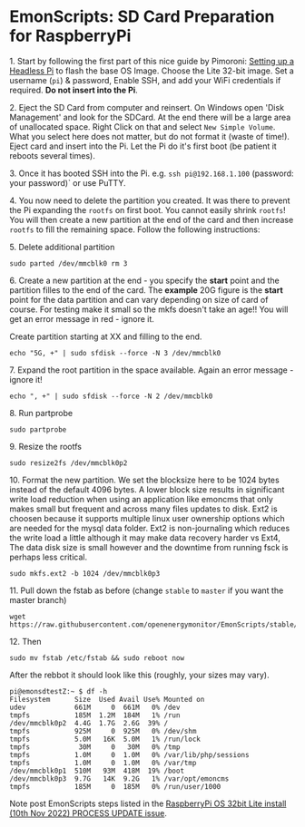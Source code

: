 # EmonScripts: SD Card Preparation for RaspberryPi

1\. Start by following the first part of this nice guide by Pimoroni: [Setting up a Headless Pi](https://learn.pimoroni.com/article/setting-up-a-headless-pi) to flash the base OS Image. Choose the Lite 32-bit image. Set a username (`pi`) & password, Enable SSH, and add your WiFi credentials if required. **Do not insert into the Pi**.

2\. Eject the SD Card from computer and reinsert. On Windows open 'Disk Management' and look for the SDCard. At the end there will be a large area of unallocated space. Right Click on that and select `New Simple Volume`. What you select here does not matter, but do not format it (waste of time!). Eject card and insert into the Pi. Let the Pi do it's first boot (be patient it reboots several times).

3\. Once it has booted SSH into the Pi. e.g. `ssh pi@192.168.1.100` (password: your password)` or use PuTTY.

4\. You now need to delete the partition you created. It was there to prevent the Pi expanding the `rootfs` on first boot. You cannot easily shrink `rootfs`! You will then create a new partition at the end of the card and then increase `rootfs` to fill the remaining space. Follow the following instructions:

5\. Delete additional partition

```shell
sudo parted /dev/mmcblk0 rm 3
```

6\. Create a new partition at the end - you specify the **start** point and the partition filles to the end of the card. The **example** 20G figure is the **start** point for the data partition and can vary depending on size of card of course. For testing make it small so the mkfs doesn't take an age!! You will get an error message in red - ignore it.

Create partition starting at XX and filling to the end.

```shell
echo "5G, +" | sudo sfdisk --force -N 3 /dev/mmcblk0
```

7\. Expand the root partition in the space available. Again an error message - ignore it!

```shell
echo ", +" | sudo sfdisk --force -N 2 /dev/mmcblk0
```

8\. Run partprobe

```shell
sudo partprobe
```

9\. Resize the rootfs

```shell
sudo resize2fs /dev/mmcblk0p2
```

10\. Format the new partition. We set the blocksize here to be 1024 bytes instead of the default 4096 bytes. A lower block size results in significant write load reduction when using an application like emoncms that only makes small but frequent and across many files updates to disk. Ext2 is choosen because it supports multiple linux user ownership options which are needed for the mysql data folder. Ext2 is non-journaling which reduces the write load a little although it may make data recovery harder vs Ext4, The data disk size is small however and the downtime from running fsck is perhaps less critical.

```shell
sudo mkfs.ext2 -b 1024 /dev/mmcblk0p3
```

11\. Pull down the fstab as before (change `stable` to `master` if you want the master branch)

```shell
wget https://raw.githubusercontent.com/openenergymonitor/EmonScripts/stable/defaults/etc/fstab
```

12\. Then

```shell
sudo mv fstab /etc/fstab && sudo reboot now
```

After the rebbot it should look like this (roughly, your sizes may vary).

```shell
pi@emonsdtestZ:~ $ df -h
Filesystem      Size  Used Avail Use% Mounted on
udev            661M     0  661M   0% /dev
tmpfs           185M  1.2M  184M   1% /run
/dev/mmcblk0p2  4.4G  1.7G  2.6G  39% /
tmpfs           925M     0  925M   0% /dev/shm
tmpfs           5.0M   16K  5.0M   1% /run/lock
tmpfs            30M     0   30M   0% /tmp
tmpfs           1.0M     0  1.0M   0% /var/lib/php/sessions
tmpfs           1.0M     0  1.0M   0% /var/tmp
/dev/mmcblk0p1  510M   93M  418M  19% /boot
/dev/mmcblk0p3  9.7G   14K  9.2G   1% /var/opt/emoncms
tmpfs           185M     0  185M   0% /run/user/1000
```

Note post EmonScripts steps listed in the [RaspberryPi OS 32bit Lite install (10th Nov 2022) PROCESS UPDATE issue](https://github.com/openenergymonitor/EmonScripts/issues/148).
